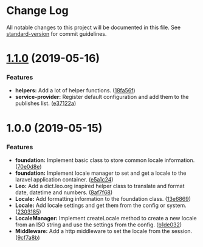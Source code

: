 # Change Log

All notable changes to this project will be documented in this file. See [standard-version](https://github.com/conventional-changelog/standard-version) for commit guidelines.

# [1.1.0](https://github.com/Datamedrix/laravel-intl/compare/v1.0.0...v1.1.0) (2019-05-16)


### Features

* **helpers:** Add a lot of helper functions. ([18fa56f](https://github.com/Datamedrix/laravel-intl/commit/18fa56f))
* **service-provider:** Register default configuration and add them to the publishes list. ([e37122a](https://github.com/Datamedrix/laravel-intl/commit/e37122a))

# 1.0.0 (2019-05-15)

### Features

* **foundation:** Implement basic class to store common locale information. ([70e0d8e](https://github.com/Datamedrix/laravel-intl/commit/70e0d8e))
* **foundation:** Implement locale manager to set and get a locale to the laravel application container. ([e5a1c24](https://github.com/Datamedrix/laravel-intl/commit/e5a1c24))
* **Leo:** Add a dict.leo.org inspired helper class to translate and format date, datetime and numbers. ([8af7f68](https://github.com/Datamedrix/laravel-intl/commit/8af7f68))
* **Locale:** Add formatting information to the foundation class. ([13e6869](https://github.com/Datamedrix/laravel-intl/commit/13e6869))
* **Locale:** Add locale settings and get them from the config or system. ([2303185](https://github.com/Datamedrix/laravel-intl/commit/2303185))
* **LocaleManager:** Implement createLocale method to create a new locale from an ISO string and use the settings from the config. ([b1de032](https://github.com/Datamedrix/laravel-intl/commit/b1de032))
* **Middleware:** Add a http middleware to set the locale from the session. ([9cf7a8b](https://github.com/Datamedrix/laravel-intl/commit/9cf7a8b))
